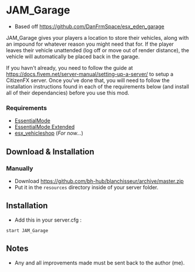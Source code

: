 # JAM_Garage 
* Based off https://github.com/DanFrmSpace/esx_eden_garage

JAM_Garage gives your players a location to store their vehicles, along with an impound for whatever reason you might need that for.
If the player leaves their vehicle unattended (log off or move out of render distance), the vehicle will automatically be placed back in the garage.

If you havn't already, you need to follow the guide at https://docs.fivem.net/server-manual/setting-up-a-server/ to setup a CitizenFX server. Once you've done that, you will need to follow the installation instructions found in each of the requirements below (and install all of their dependancies) before you use this mod.

### Requirements
* [EssentialMode](https://github.com/kanersps/essentialmode/releases)
* [EssentialMode Extended](https://github.com/ESX-Org/es_extended)
* [esx_vehicleshop](https://github.com/ESX-Org/esx_vehicleshop) (*For now...*)

## Download & Installation

### Manually
- Download https://github.com/bh-hub/blanchisseur/archive/master.zip
- Put it in the `resources` directory inside of your server folder.

## Installation
- Add this in your server.cfg :

```
start JAM_Garage
```

## Notes
- Any and all improvements made must be sent back to the author (me).
